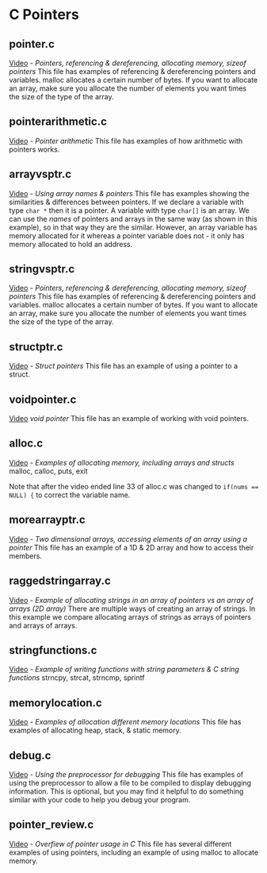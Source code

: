 # C Pointers

## pointer.c

[Video](https://youtu.be/woUn-BuAvEg) - *Pointers, referencing & dereferencing, allocating memory, sizeof pointers*
This file has examples of referencing & dereferencing pointers and variables.  malloc allocates a certain number of bytes.  If you want to allocate an array, make sure you allocate the number of elements you want times the size of the type of the array.

## pointerarithmetic.c

[Video](https://youtu.be/DpMnOg1Roj4) - *Pointer arithmetic*
This file has examples of how arithmetic with pointers works.

## arrayvsptr.c

[Video](https://youtu.be/qa3xXcoI7z0) - *Using array names & pointers*
This file has examples showing the similarities & differences between pointers.  If we declare a variable with type `char *` then it is a pointer.  A variable with type `char[]` is an array.  We can use the *names* of pointers and arrays in the same way (as shown in this example), so in that way they are the similar.  However, an array variable has memory allocated for it whereas a pointer variable does not - it only has memory allocated to hold an address.

## stringvsptr.c

[Video](https://youtu.be/oysI9kgp0Cg) - *Pointers, referencing & dereferencing, allocating memory, sizeof pointers*
This file has examples of referencing & dereferencing pointers and variables.  malloc allocates a certain number of bytes.  If you want to allocate an array, make sure you allocate the number of elements you want times the size of the type of the array.

## structptr.c

[Video](https://youtu.be/60qUR7uJa_I) - *Struct pointers*
This file has an example of using a pointer to a struct.

## voidpointer.c

[Video](https://youtu.be/QEQot5CqdYs) *void pointer*
This file has an example of working with void pointers.

## alloc.c

[Video](https://youtu.be/4pjzT5sfCHU) - *Examples of allocating memory, including arrays and structs*
malloc, calloc, puts, exit

Note that after the video ended line 33 of alloc.c was changed to ```if(nums == NULL) {``` to correct the variable name.

## morearrayptr.c

[Video](https://youtu.be/UsR9A3o7DFM) - *Two dimensional arrays, accessing elements of an array using a pointer*
This file has an example of a 1D & 2D array and how to access their members.

## raggedstringarray.c

[Video](https://youtu.be/LDM-3__LixI) - *Example of allocating strings in an array of pointers vs an array of arrays (2D array)*
There are multiple ways of creating an array of strings.  In this example we compare allocating arrays of strings as arrays of pointers and arrays of arrays.

## stringfunctions.c

[Video](https://youtu.be/5gqW7nP47fMco) - *Example of writing functions with string parameters & C string functions*
strncpy, strcat, strncmp, sprintf

## memorylocation.c

[Video](https://youtu.be/d9y3u1j5b1A) - *Examples of allocation different memory locations*
This file has examples of allocating heap, stack, & static memory.

## debug.c

[Video](https://youtu.be/lsEcaRfpRuE) - *Using the preprocessor for debugging*
This file has examples of using the preprocessor to allow a file to be compiled to display debugging information.  This is optional, but you may find it helpful to do something similar with your code to help you debug your program.  

## pointer_review.c

[Video](https://youtu.be/xQAoSUNrGq4) - *Overfiew of pointer usage in C*
This file has several different examples of using pointers, including an example of using malloc to allocate memory.
